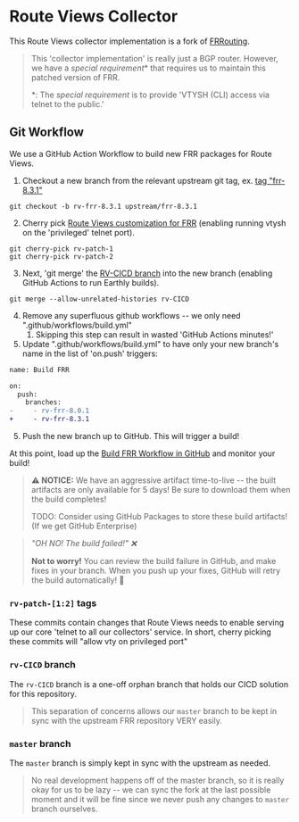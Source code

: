 # Route Views Collector 

This Route Views collector implementation is a fork of [FRRouting](https://github.com/frrouting/frr).

> This 'collector implementation' is really just a BGP router.
> However, we have a *special requirement*\* that requires us to maintain this patched version of FRR.
>
> \*: The *special requirement* is to provide 'VTYSH (CLI) access via telnet to the public.'

## Git Workflow

We use a GitHub Action Workflow to build new FRR packages for Route Views.

1. Checkout a new branch from the relevant upstream git tag, ex. [tag "frr-8.3.1"](https://github.com/FRRouting/frr/releases/tag/frr-8.3.1)
```
git checkout -b rv-frr-8.3.1 upstream/frr-8.3.1
```
2. Cherry pick [Route Views customization for FRR](#rv-patch-12-tags) (enabling running vtysh on the 'privileged' telnet port).
```
git cherry-pick rv-patch-1
git cherry-pick rv-patch-2
```
3. Next, 'git merge' the [RV-CICD branch](#rv-cicd-branch) into the new branch (enabling GitHub Actions to run Earthly builds).
```
git merge --allow-unrelated-histories rv-CICD
```
4. Remove any superfluous github workflows -- we only need ".github/workflows/build.yml" 
   1. Skipping this step can result in wasted 'GitHub Actions minutes!'
5. Update ".github/workflows/build.yml" to have only your new branch's name in the list of 'on.push' triggers:
```diff
name: Build FRR

on:
  push:
    branches:
-     - rv-frr-8.0.1
+     - rv-frr-8.3.1
```
5. Push the new branch up to GitHub. This will trigger a build!

At this point, load up the [Build FRR Workflow in GitHub](https://github.com/routeviews/frr/actions/workflows/build.yml) and monitor your build!

> **⚠ NOTICE:** We have an aggressive artifact time-to-live -- the built artifacts are only available for 5 days!
> Be sure to download them when the build completes!
>
> TODO: Consider using GitHub Packages to store these build artifacts! (If we get GitHub Enterprise)

> *"OH NO! The build failed!" ❌*
>
> **Not to worry!**
> You can review the build failure in GitHub, and make fixes in your branch.
> When you push up your fixes, GitHub will retry the build automatically! 🤞

### `rv-patch-[1:2]` tags

These commits contain changes that Route Views needs to enable serving up our core 'telnet to all our collectors' service.
In short, cherry picking these commits will "allow vty on privileged port"

### `rv-CICD` branch

The `rv-CICD` branch is a one-off orphan branch that holds our CICD solution for this repository.

> This separation of concerns allows our `master` branch to be kept in sync with the upstream FRR repository VERY easily.

### `master` branch

The `master` branch is simply kept in sync with the upstream as needed.

> No real development happens off of the master branch, so it is really okay for us to be lazy -- we can sync the fork at the last possible moment and it will be fine since we never push any changes to `master` branch ourselves.
